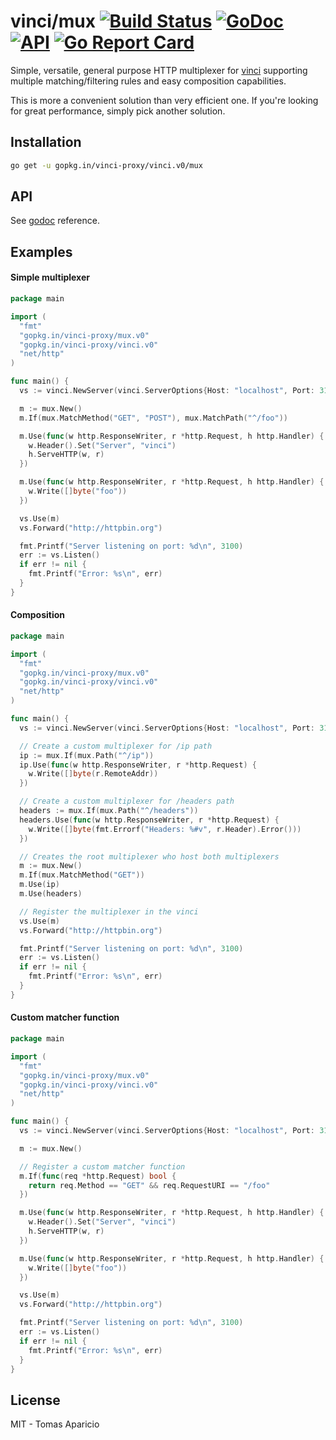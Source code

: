 # vinci/mux [![Build Status](https://travis-ci.org/vinci-proxy/gentleman.png)](https://travis-ci.org/vinci-proxy/gentleman) [![GoDoc](https://godoc.org/github.com/vinci-proxy/vinci/mux?status.svg)](https://godoc.org/github.com/vinci-proxy/vinci/mux) [![API](https://img.shields.io/badge/status-stable-green.svg?style=flat)](https://godoc.org/github.com/vinci-proxy/vinci/mux) [![Go Report Card](https://goreportcard.com/badge/github.com/vinci-proxy/vinci/mux)](https://goreportcard.com/report/github.com/vinci-proxy/vinci/mux)

Simple, versatile, general purpose HTTP multiplexer for [vinci](https://github.com/vinci-proxy/vinci) supporting multiple matching/filtering rules and easy composition capabilities.

This is more a convenient solution than very efficient one. If you're looking for great performance, simply pick another solution.

## Installation

```bash
go get -u gopkg.in/vinci-proxy/vinci.v0/mux
```

## API

See [godoc](https://godoc.org/github.com/vinci-proxy/mux) reference.

## Examples

#### Simple multiplexer

```go
package main

import (
  "fmt"
  "gopkg.in/vinci-proxy/mux.v0"
  "gopkg.in/vinci-proxy/vinci.v0"
  "net/http"
)

func main() {
  vs := vinci.NewServer(vinci.ServerOptions{Host: "localhost", Port: 3100})

  m := mux.New()
  m.If(mux.MatchMethod("GET", "POST"), mux.MatchPath("^/foo"))

  m.Use(func(w http.ResponseWriter, r *http.Request, h http.Handler) {
    w.Header().Set("Server", "vinci")
    h.ServeHTTP(w, r)
  })

  m.Use(func(w http.ResponseWriter, r *http.Request, h http.Handler) {
    w.Write([]byte("foo"))
  })

  vs.Use(m)
  vs.Forward("http://httpbin.org")

  fmt.Printf("Server listening on port: %d\n", 3100)
  err := vs.Listen()
  if err != nil {
    fmt.Printf("Error: %s\n", err)
  }
}
```

#### Composition

```go
package main

import (
  "fmt"
  "gopkg.in/vinci-proxy/mux.v0"
  "gopkg.in/vinci-proxy/vinci.v0"
  "net/http"
)

func main() {
  vs := vinci.NewServer(vinci.ServerOptions{Host: "localhost", Port: 3100})

  // Create a custom multiplexer for /ip path
  ip := mux.If(mux.Path("^/ip"))
  ip.Use(func(w http.ResponseWriter, r *http.Request) {
    w.Write([]byte(r.RemoteAddr))
  })

  // Create a custom multiplexer for /headers path
  headers := mux.If(mux.Path("^/headers"))
  headers.Use(func(w http.ResponseWriter, r *http.Request) {
    w.Write([]byte(fmt.Errorf("Headers: %#v", r.Header).Error()))
  })

  // Creates the root multiplexer who host both multiplexers
  m := mux.New()
  m.If(mux.MatchMethod("GET"))
  m.Use(ip)
  m.Use(headers)

  // Register the multiplexer in the vinci
  vs.Use(m)
  vs.Forward("http://httpbin.org")

  fmt.Printf("Server listening on port: %d\n", 3100)
  err := vs.Listen()
  if err != nil {
    fmt.Printf("Error: %s\n", err)
  }
}
```

#### Custom matcher function

```go
package main

import (
  "fmt"
  "gopkg.in/vinci-proxy/mux.v0"
  "gopkg.in/vinci-proxy/vinci.v0"
  "net/http"
)

func main() {
  vs := vinci.NewServer(vinci.ServerOptions{Host: "localhost", Port: 3100})

  m := mux.New()

  // Register a custom matcher function
  m.If(func(req *http.Request) bool {
    return req.Method == "GET" && req.RequestURI == "/foo"
  })

  m.Use(func(w http.ResponseWriter, r *http.Request, h http.Handler) {
    w.Header().Set("Server", "vinci")
    h.ServeHTTP(w, r)
  })

  m.Use(func(w http.ResponseWriter, r *http.Request, h http.Handler) {
    w.Write([]byte("foo"))
  })

  vs.Use(m)
  vs.Forward("http://httpbin.org")

  fmt.Printf("Server listening on port: %d\n", 3100)
  err := vs.Listen()
  if err != nil {
    fmt.Printf("Error: %s\n", err)
  }
}
```

## License

MIT - Tomas Aparicio
